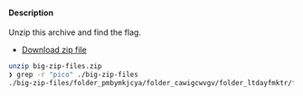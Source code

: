 #### Description

Unzip this archive and find the flag.

- [Download zip file](https://artifacts.picoctf.net/c/505/big-zip-files.zip)

```bash
unzip big-zip-files.zip
❯ grep -r "pico" ./big-zip-files
./big-zip-files/folder_pmbymkjcya/folder_cawigcwvgv/folder_ltdayfmktr/folder_fnpfclfyee/whzxrpivpqld.txt:information on the record will last a billion years. Genes and brains and books encode picoCTF{gr3p_15_m4g1c_ef8790dc}
```
